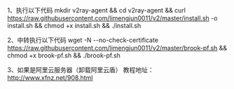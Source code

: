 1、执行以下代码
mkdir v2ray-agent && cd v2ray-agent && curl https://raw.githubusercontent.com/limengjun0011/v2/master/install.sh -o install.sh && chmod +x install.sh && ./install.sh

2、中转执行以下代码
wget -N --no-check-certificate https://raw.githubusercontent.com/limengjun0011/v2/master/brook-pf.sh && chmod +x brook-pf.sh && ./brook-pf.sh

3、如果是阿里云服务器（卸载阿里云盾）
教程地址：http://www.xfnz.net/908.html
